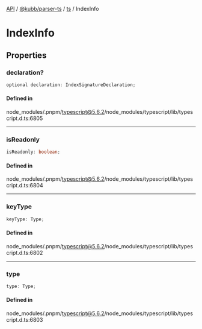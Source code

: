 [API](../../../../../packages.md) / [@kubb/parser-ts](../../../index.md) / [ts](../index.md) / IndexInfo

# IndexInfo

## Properties

### declaration?

```ts
optional declaration: IndexSignatureDeclaration;
```

#### Defined in

node\_modules/.pnpm/typescript@5.6.2/node\_modules/typescript/lib/typescript.d.ts:6805

***

### isReadonly

```ts
isReadonly: boolean;
```

#### Defined in

node\_modules/.pnpm/typescript@5.6.2/node\_modules/typescript/lib/typescript.d.ts:6804

***

### keyType

```ts
keyType: Type;
```

#### Defined in

node\_modules/.pnpm/typescript@5.6.2/node\_modules/typescript/lib/typescript.d.ts:6802

***

### type

```ts
type: Type;
```

#### Defined in

node\_modules/.pnpm/typescript@5.6.2/node\_modules/typescript/lib/typescript.d.ts:6803
